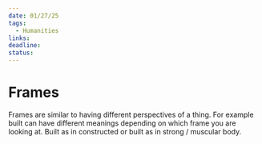 ```yaml
---
date: 01/27/25
tags:
  - Humanities
links: 
deadline: 
status:
---
```

# Frames
Frames are similar to having different perspectives of a thing. For example built can have different meanings depending on which frame you are looking at. Built as in constructed or built as in strong / muscular body.
